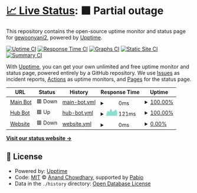 # [📈 Live Status](https://gewoonyani2.github.io/Coens-Customs-Status): <!--live status--> **🟧 Partial outage**

This repository contains the open-source uptime monitor and status page for [gewoonyani2](https://gewoonyani2.github.io/Coens-Customs-Status), powered by [Upptime](https://github.com/upptime/upptime).

[![Uptime CI](https://github.com/gewoonyani2/Coens-Customs-Status/workflows/Uptime%20CI/badge.svg)](https://github.com/gewoonyani2/Coens-Customs-Status/actions?query=workflow%3A%22Uptime+CI%22)
[![Response Time CI](https://github.com/gewoonyani2/Coens-Customs-Status/workflows/Response%20Time%20CI/badge.svg)](https://github.com/gewoonyani2/Coens-Customs-Status/actions?query=workflow%3A%22Response+Time+CI%22)
[![Graphs CI](https://github.com/gewoonyani2/Coens-Customs-Status/workflows/Graphs%20CI/badge.svg)](https://github.com/gewoonyani2/Coens-Customs-Status/actions?query=workflow%3A%22Graphs+CI%22)
[![Static Site CI](https://github.com/gewoonyani2/Coens-Customs-Status/workflows/Static%20Site%20CI/badge.svg)](https://github.com/gewoonyani2/Coens-Customs-Status/actions?query=workflow%3A%22Static+Site+CI%22)
[![Summary CI](https://github.com/gewoonyani2/Coens-Customs-Status/workflows/Summary%20CI/badge.svg)](https://github.com/gewoonyani2/Coens-Customs-Status/actions?query=workflow%3A%22Summary+CI%22)

With [Upptime](https://upptime.js.org), you can get your own unlimited and free uptime monitor and status page, powered entirely by a GitHub repository. We use [Issues](https://github.com/gewoonyani2/Coens-Customs-Status/issues) as incident reports, [Actions](https://github.com/gewoonyani2/Coens-Customs-Status/actions) as uptime monitors, and [Pages](https://gewoonyani2.github.io/Coens-Customs-Status) for the status page.

<!--start: status pages-->
<!-- This summary is generated by Upptime (https://github.com/upptime/upptime) -->
<!-- Do not edit this manually, your changes will be overwritten -->
<!-- prettier-ignore -->
| URL | Status | History | Response Time | Uptime |
| --- | ------ | ------- | ------------- | ------ |
| <img alt="" src="https://media.discordapp.net/attachments/1229509714178736299/1229830099323457618/0c9e370a4abddc799d33510fa3b4250c.png?ex=66311b88&is=661ea688&hm=7d0f64574ecccf7be585fe64135b6891ede3d7c558f114668279feb266b12a2e&=&format=webp&quality=lossless&width=607&height=607" height="13"> [Main Bot](Vendexhosting) | 🟥 Down | [main-bot.yml](https://github.com/gewoonyani2/Coens-Customs/commits/HEAD/history/main-bot.yml) | <details><summary><img alt="Response time graph" src="./graphs/main-bot/response-time-week.png" height="20"> 0ms</summary><br><a href="https://gewoonyani2.github.io/Coens-Customs/history/main-bot"><img alt="Response time 82" src="https://img.shields.io/endpoint?url=https%3A%2F%2Fraw.githubusercontent.com%2Fgewoonyani2%2FCoens-Customs%2FHEAD%2Fapi%2Fmain-bot%2Fresponse-time.json"></a><br><a href="https://gewoonyani2.github.io/Coens-Customs/history/main-bot"><img alt="24-hour response time 0" src="https://img.shields.io/endpoint?url=https%3A%2F%2Fraw.githubusercontent.com%2Fgewoonyani2%2FCoens-Customs%2FHEAD%2Fapi%2Fmain-bot%2Fresponse-time-day.json"></a><br><a href="https://gewoonyani2.github.io/Coens-Customs/history/main-bot"><img alt="7-day response time 0" src="https://img.shields.io/endpoint?url=https%3A%2F%2Fraw.githubusercontent.com%2Fgewoonyani2%2FCoens-Customs%2FHEAD%2Fapi%2Fmain-bot%2Fresponse-time-week.json"></a><br><a href="https://gewoonyani2.github.io/Coens-Customs/history/main-bot"><img alt="30-day response time 82" src="https://img.shields.io/endpoint?url=https%3A%2F%2Fraw.githubusercontent.com%2Fgewoonyani2%2FCoens-Customs%2FHEAD%2Fapi%2Fmain-bot%2Fresponse-time-month.json"></a><br><a href="https://gewoonyani2.github.io/Coens-Customs/history/main-bot"><img alt="1-year response time 82" src="https://img.shields.io/endpoint?url=https%3A%2F%2Fraw.githubusercontent.com%2Fgewoonyani2%2FCoens-Customs%2FHEAD%2Fapi%2Fmain-bot%2Fresponse-time-year.json"></a></details> | <details><summary><a href="https://gewoonyani2.github.io/Coens-Customs/history/main-bot">100.00%</a></summary><a href="https://gewoonyani2.github.io/Coens-Customs/history/main-bot"><img alt="All-time uptime 86.41%" src="https://img.shields.io/endpoint?url=https%3A%2F%2Fraw.githubusercontent.com%2Fgewoonyani2%2FCoens-Customs%2FHEAD%2Fapi%2Fmain-bot%2Fuptime.json"></a><br><a href="https://gewoonyani2.github.io/Coens-Customs/history/main-bot"><img alt="24-hour uptime 100.00%" src="https://img.shields.io/endpoint?url=https%3A%2F%2Fraw.githubusercontent.com%2Fgewoonyani2%2FCoens-Customs%2FHEAD%2Fapi%2Fmain-bot%2Fuptime-day.json"></a><br><a href="https://gewoonyani2.github.io/Coens-Customs/history/main-bot"><img alt="7-day uptime 100.00%" src="https://img.shields.io/endpoint?url=https%3A%2F%2Fraw.githubusercontent.com%2Fgewoonyani2%2FCoens-Customs%2FHEAD%2Fapi%2Fmain-bot%2Fuptime-week.json"></a><br><a href="https://gewoonyani2.github.io/Coens-Customs/history/main-bot"><img alt="30-day uptime 86.41%" src="https://img.shields.io/endpoint?url=https%3A%2F%2Fraw.githubusercontent.com%2Fgewoonyani2%2FCoens-Customs%2FHEAD%2Fapi%2Fmain-bot%2Fuptime-month.json"></a><br><a href="https://gewoonyani2.github.io/Coens-Customs/history/main-bot"><img alt="1-year uptime 86.41%" src="https://img.shields.io/endpoint?url=https%3A%2F%2Fraw.githubusercontent.com%2Fgewoonyani2%2FCoens-Customs%2FHEAD%2Fapi%2Fmain-bot%2Fuptime-year.json"></a></details>
| <img alt="" src="https://media.discordapp.net/attachments/1229509714178736299/1229830099323457618/0c9e370a4abddc799d33510fa3b4250c.png?ex=66311b88&is=661ea688&hm=7d0f64574ecccf7be585fe64135b6891ede3d7c558f114668279feb266b12a2e&=&format=webp&quality=lossless&width=607&height=607" height="13"> [Hub Bot](node2.redon.tech) | 🟩 Up | [hub-bot.yml](https://github.com/gewoonyani2/Coens-Customs/commits/HEAD/history/hub-bot.yml) | <details><summary><img alt="Response time graph" src="./graphs/hub-bot/response-time-week.png" height="20"> 121ms</summary><br><a href="https://gewoonyani2.github.io/Coens-Customs/history/hub-bot"><img alt="Response time 135" src="https://img.shields.io/endpoint?url=https%3A%2F%2Fraw.githubusercontent.com%2Fgewoonyani2%2FCoens-Customs%2FHEAD%2Fapi%2Fhub-bot%2Fresponse-time.json"></a><br><a href="https://gewoonyani2.github.io/Coens-Customs/history/hub-bot"><img alt="24-hour response time 116" src="https://img.shields.io/endpoint?url=https%3A%2F%2Fraw.githubusercontent.com%2Fgewoonyani2%2FCoens-Customs%2FHEAD%2Fapi%2Fhub-bot%2Fresponse-time-day.json"></a><br><a href="https://gewoonyani2.github.io/Coens-Customs/history/hub-bot"><img alt="7-day response time 121" src="https://img.shields.io/endpoint?url=https%3A%2F%2Fraw.githubusercontent.com%2Fgewoonyani2%2FCoens-Customs%2FHEAD%2Fapi%2Fhub-bot%2Fresponse-time-week.json"></a><br><a href="https://gewoonyani2.github.io/Coens-Customs/history/hub-bot"><img alt="30-day response time 135" src="https://img.shields.io/endpoint?url=https%3A%2F%2Fraw.githubusercontent.com%2Fgewoonyani2%2FCoens-Customs%2FHEAD%2Fapi%2Fhub-bot%2Fresponse-time-month.json"></a><br><a href="https://gewoonyani2.github.io/Coens-Customs/history/hub-bot"><img alt="1-year response time 135" src="https://img.shields.io/endpoint?url=https%3A%2F%2Fraw.githubusercontent.com%2Fgewoonyani2%2FCoens-Customs%2FHEAD%2Fapi%2Fhub-bot%2Fresponse-time-year.json"></a></details> | <details><summary><a href="https://gewoonyani2.github.io/Coens-Customs/history/hub-bot">100.00%</a></summary><a href="https://gewoonyani2.github.io/Coens-Customs/history/hub-bot"><img alt="All-time uptime 100.00%" src="https://img.shields.io/endpoint?url=https%3A%2F%2Fraw.githubusercontent.com%2Fgewoonyani2%2FCoens-Customs%2FHEAD%2Fapi%2Fhub-bot%2Fuptime.json"></a><br><a href="https://gewoonyani2.github.io/Coens-Customs/history/hub-bot"><img alt="24-hour uptime 100.00%" src="https://img.shields.io/endpoint?url=https%3A%2F%2Fraw.githubusercontent.com%2Fgewoonyani2%2FCoens-Customs%2FHEAD%2Fapi%2Fhub-bot%2Fuptime-day.json"></a><br><a href="https://gewoonyani2.github.io/Coens-Customs/history/hub-bot"><img alt="7-day uptime 100.00%" src="https://img.shields.io/endpoint?url=https%3A%2F%2Fraw.githubusercontent.com%2Fgewoonyani2%2FCoens-Customs%2FHEAD%2Fapi%2Fhub-bot%2Fuptime-week.json"></a><br><a href="https://gewoonyani2.github.io/Coens-Customs/history/hub-bot"><img alt="30-day uptime 100.00%" src="https://img.shields.io/endpoint?url=https%3A%2F%2Fraw.githubusercontent.com%2Fgewoonyani2%2FCoens-Customs%2FHEAD%2Fapi%2Fhub-bot%2Fuptime-month.json"></a><br><a href="https://gewoonyani2.github.io/Coens-Customs/history/hub-bot"><img alt="1-year uptime 100.00%" src="https://img.shields.io/endpoint?url=https%3A%2F%2Fraw.githubusercontent.com%2Fgewoonyani2%2FCoens-Customs%2FHEAD%2Fapi%2Fhub-bot%2Fuptime-year.json"></a></details>
| <img alt="" src="https://media.discordapp.net/attachments/1229509714178736299/1229830099323457618/0c9e370a4abddc799d33510fa3b4250c.png?ex=66311b88&is=661ea688&hm=7d0f64574ecccf7be585fe64135b6891ede3d7c558f114668279feb266b12a2e&=&format=webp&quality=lossless&width=607&height=607" height="13"> [Website](45.88.188.104) | 🟥 Down | [website.yml](https://github.com/gewoonyani2/Coens-Customs/commits/HEAD/history/website.yml) | <details><summary><img alt="Response time graph" src="./graphs/website/response-time-week.png" height="20"> 0ms</summary><br><a href="https://gewoonyani2.github.io/Coens-Customs/history/website"><img alt="Response time 118" src="https://img.shields.io/endpoint?url=https%3A%2F%2Fraw.githubusercontent.com%2Fgewoonyani2%2FCoens-Customs%2FHEAD%2Fapi%2Fwebsite%2Fresponse-time.json"></a><br><a href="https://gewoonyani2.github.io/Coens-Customs/history/website"><img alt="24-hour response time 0" src="https://img.shields.io/endpoint?url=https%3A%2F%2Fraw.githubusercontent.com%2Fgewoonyani2%2FCoens-Customs%2FHEAD%2Fapi%2Fwebsite%2Fresponse-time-day.json"></a><br><a href="https://gewoonyani2.github.io/Coens-Customs/history/website"><img alt="7-day response time 0" src="https://img.shields.io/endpoint?url=https%3A%2F%2Fraw.githubusercontent.com%2Fgewoonyani2%2FCoens-Customs%2FHEAD%2Fapi%2Fwebsite%2Fresponse-time-week.json"></a><br><a href="https://gewoonyani2.github.io/Coens-Customs/history/website"><img alt="30-day response time 118" src="https://img.shields.io/endpoint?url=https%3A%2F%2Fraw.githubusercontent.com%2Fgewoonyani2%2FCoens-Customs%2FHEAD%2Fapi%2Fwebsite%2Fresponse-time-month.json"></a><br><a href="https://gewoonyani2.github.io/Coens-Customs/history/website"><img alt="1-year response time 118" src="https://img.shields.io/endpoint?url=https%3A%2F%2Fraw.githubusercontent.com%2Fgewoonyani2%2FCoens-Customs%2FHEAD%2Fapi%2Fwebsite%2Fresponse-time-year.json"></a></details> | <details><summary><a href="https://gewoonyani2.github.io/Coens-Customs/history/website">0.00%</a></summary><a href="https://gewoonyani2.github.io/Coens-Customs/history/website"><img alt="All-time uptime 10.64%" src="https://img.shields.io/endpoint?url=https%3A%2F%2Fraw.githubusercontent.com%2Fgewoonyani2%2FCoens-Customs%2FHEAD%2Fapi%2Fwebsite%2Fuptime.json"></a><br><a href="https://gewoonyani2.github.io/Coens-Customs/history/website"><img alt="24-hour uptime 0.00%" src="https://img.shields.io/endpoint?url=https%3A%2F%2Fraw.githubusercontent.com%2Fgewoonyani2%2FCoens-Customs%2FHEAD%2Fapi%2Fwebsite%2Fuptime-day.json"></a><br><a href="https://gewoonyani2.github.io/Coens-Customs/history/website"><img alt="7-day uptime 0.00%" src="https://img.shields.io/endpoint?url=https%3A%2F%2Fraw.githubusercontent.com%2Fgewoonyani2%2FCoens-Customs%2FHEAD%2Fapi%2Fwebsite%2Fuptime-week.json"></a><br><a href="https://gewoonyani2.github.io/Coens-Customs/history/website"><img alt="30-day uptime 10.64%" src="https://img.shields.io/endpoint?url=https%3A%2F%2Fraw.githubusercontent.com%2Fgewoonyani2%2FCoens-Customs%2FHEAD%2Fapi%2Fwebsite%2Fuptime-month.json"></a><br><a href="https://gewoonyani2.github.io/Coens-Customs/history/website"><img alt="1-year uptime 10.64%" src="https://img.shields.io/endpoint?url=https%3A%2F%2Fraw.githubusercontent.com%2Fgewoonyani2%2FCoens-Customs%2FHEAD%2Fapi%2Fwebsite%2Fuptime-year.json"></a></details>

<!--end: status pages-->

[**Visit our status website →**](https://gewoonyani2.github.io/Coens-Customs-Status)

## 📄 License

- Powered by: [Upptime](https://github.com/upptime/upptime)
- Code: [MIT](./LICENSE) © [Anand Chowdhary](https://anandchowdhary.com), supported by [Pabio](https://pabio.com)
- Data in the `./history` directory: [Open Database License](https://opendatacommons.org/licenses/odbl/1-0/)
